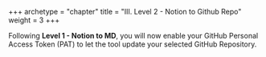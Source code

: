 +++
archetype = "chapter"
title = "III. Level 2 - Notion to Github Repo"
weight = 3
+++


Following **Level 1 - Notion to MD**, you will now enable your GitHub Personal Access Token (PAT) to let the tool update your selected GitHub Repository.


